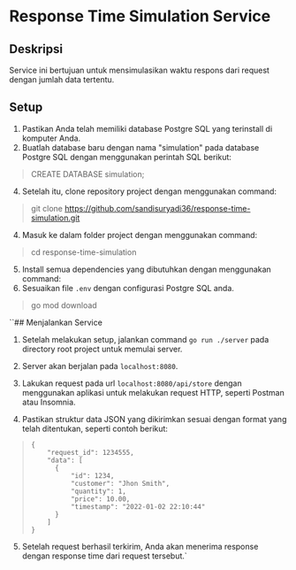 
# Response Time Simulation Service

## Deskripsi

Service ini bertujuan untuk mensimulasikan waktu respons dari request dengan jumlah data tertentu.

## Setup

1. Pastikan Anda telah memiliki database Postgre SQL yang terinstall di komputer Anda.
2. Buatlah database baru dengan nama "simulation" pada database Postgre SQL dengan menggunakan perintah SQL berikut:

> CREATE DATABASE simulation;

4. Setelah itu, clone repository project dengan menggunakan command:

> git clone https://github.com/sandisuryadi36/response-time-simulation.git

 4. Masuk ke dalam folder project dengan menggunakan command: 

> cd response-time-simulation

 5. Install semua dependencies yang dibutuhkan dengan menggunakan command:
 6. Sesuaikan file `.env` dengan configurasi Postgre SQL anda.

> go mod download


 ``## Menjalankan Service

1. Setelah melakukan setup, jalankan command `go run ./server` pada directory root project untuk memulai server.

 2. Server akan berjalan pada `localhost:8080`.
3. Lakukan request pada url `localhost:8080/api/store` dengan menggunakan aplikasi untuk melakukan request HTTP, seperti Postman atau Insomnia.
4. Pastikan struktur data JSON yang dikirimkan sesuai dengan format yang telah ditentukan, seperti contoh berikut:

>     { 
>         "request_id": 1234555, 
>         "data": [ 
>     	    { 
>     		    "id": 1234, 
>     		    "customer": "Jhon Smith", 
>     		    "quantity": 1, 
>     		    "price": 10.00, 
>     		    "timestamp": "2022-01-02 22:10:44" 
>     	    } 
>     	  ] 
>     }

 5. Setelah request berhasil terkirim, Anda akan menerima response dengan response time dari request tersebut.`

